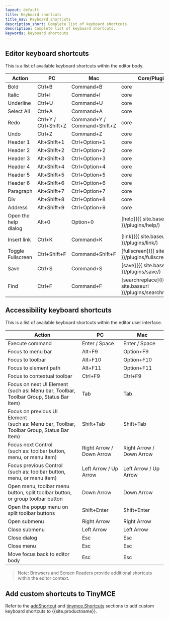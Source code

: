 ```yaml
---
layout: default
title: Keyboard shortcuts
title_nav: Keyboard shortcuts
description_short: Complete list of keyboard shortcuts.
description: Complete list of keyboard shortcuts.
keywords: keyboard shortcuts
---
```


## Editor keyboard shortcuts

This is a list of available keyboard shortcuts within the editor body.

| Action               | PC                    | Mac                         | Core/Plugin                                                |
|----------------------|-----------------------|-----------------------------|------------------------------------------------------------|
| Bold                 | Ctrl+B                | Command+B                   | core                                                       |
| Italic               | Ctrl+I                | Command+I                   | core                                                       |
| Underline            | Ctrl+U                | Command+U                   | core                                                       |
| Select All           | Ctrl+A                | Command+A                   | core                                                       |
| Redo                 | Ctrl+Y / Ctrl+Shift+Z | Command+Y / Command+Shift+Z | core                                                       |
| Undo                 | Ctrl+Z                | Command+Z                   | core                                                       |
| Header 1             | Alt+Shift+1           | Ctrl+Option+1               | core                                                       |
| Header 2             | Alt+Shift+2           | Ctrl+Option+2               | core                                                       |
| Header 3             | Alt+Shift+3           | Ctrl+Option+3               | core                                                       |
| Header 4             | Alt+Shift+4           | Ctrl+Option+4               | core                                                       |
| Header 5             | Alt+Shift+5           | Ctrl+Option+5               | core                                                       |
| Header 6             | Alt+Shift+6           | Ctrl+Option+6               | core                                                       |
| Paragraph            | Alt+Shift+7           | Ctrl+Option+7               | core                                                       |
| Div                  | Alt+Shift+8           | Ctrl+Option+8               | core                                                       |
| Address              | Alt+Shift+9           | Ctrl+Option+9               | core                                                       |
| Open the help dialog | Alt+0                 | Option+0                    | [help]({{ site.baseurl }}/plugins/help/)                   |
| Insert link          | Ctrl+K                | Command+K                   | [link]({{ site.baseurl }}/plugins/link/)                   |
| Toggle Fullscreen    | Ctrl+Shift+F          | Command+Shift+F             | [fullscreen]({{ site.baseurl }}/plugins/fullscreen/)       |
| Save                 | Ctrl+S                | Command+S                   | [save]({{ site.baseurl }}/plugins/save/)                   |
| Find                 | Ctrl+F                | Command+F                   | [searchreplace]({{ site.baseurl }}/plugins/searchreplace/) |

## Accessibility keyboard shortcuts

This is a list of available keyboard shortcuts within the editor user interface.

| Action                                                                           | PC                       | Mac                      |
|----------------------------------------------------------------------------------|--------------------------|--------------------------|
| Execute command                                                                  | Enter / Space            | Enter / Space            |
| Focus to menu bar                                                                | Alt+F9                   | Option+F9                |
| Focus to toolbar                                                                 | Alt+F10                  | Option+F10               |
| Focus to element path                                                            | Alt+F11                  | Option+F11               |
| Focus to contextual toolbar                                                      | Ctrl+F9                  | Ctrl+F9                  |
| Focus on next UI Element<br>(such as: Menu bar, Toolbar, Toolbar Group, Status Bar Item)     | Tab                      | Tab                      |
| Focus on previous UI Element<br>(such as: Menu bar, Toolbar, Toolbar Group, Status Bar Item) | Shift+Tab                | Shift+Tab                |
| Focus next Control<br>(such as: toolbar button, menu, or menu item)                  | Right Arrow / Down Arrow | Right Arrow / Down Arrow |
| Focus previous Control<br>(such as: toolbar button, menu, or menu item)              | Left Arrow / Up Arrow    | Left Arrow / Up Arrow    |
| Open menu, toolbar menu button, split toolbar button, or group toolbar button    | Down Arrow               | Down Arrow               |
| Open the popup menu on split toolbar buttons                                     | Shift+Enter              | Shift+Enter              |
| Open submenu                                                                     | Right Arrow              | Right Arrow              |
| Close submenu                                                                    | Left Arrow               | Left Arrow               |
| Close dialog                                                                     | Esc                      | Esc                      |
| Close menu                                                                       | Esc                      | Esc                      |
| Move focus back to editor body                                                   | Esc                      | Esc                      |

> Note: Browsers and Screen Readers provide additional shortcuts within the editor context.

## Add custom shortcuts to TinyMCE

Refer to the [addShortcut]({{site.baseurl}}/api/tinymce/tinymce.editor/#addshortcut) and [tinymce.Shortcuts]({{site.baseurl}}/api/tinymce/tinymce.shortcuts/) sections to add custom keyboard shortcuts to {{site.productname}}.
